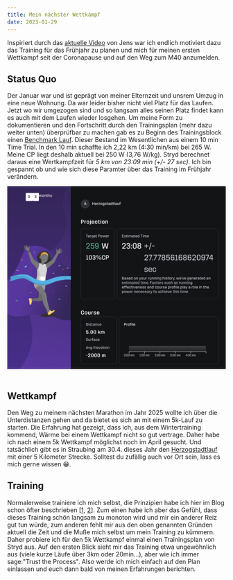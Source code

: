 ```yaml
---
title: Mein nächster Wettkampf
date: 2023-01-29
---
```


Inspiriert durch das [aktuelle Video](https://youtube.com/watch?v=AZqXinfF8lY&si=EnSIkaIECMiOmarE) von Jens war ich endlich motiviert dazu das Training für das Frühjahr zu planen und mich für meinen ersten Wettkampf seit der Coronapause  und auf den Weg zum M40 anzumelden.

## Status Quo

Der Januar war und ist geprägt von meiner Elternzeit und unsrem Umzug in eine neue Wohnung. Da war leider bisher nicht viel Platz für das Laufen. Jetzt wo wir umgezogen sind und so langsam alles seinen Platz findet kann es auch mit dem Laufen wieder losgehen.
Um meine Form zu dokumentieren und den Fortschritt durch den Trainingsplan (mehr dazu weiter unten) überprüfbar zu machen gab es zu Beginn des Trainingsblock einen [Benchmark Lauf](https://www.strava.com/activities/8448199413). Dieser Bestand im Wesentlichen aus einem 10 min Time Trial. In den 10 min schaffte ich 2,22 km (4:30 min/km) bei 265 W. Meine CP liegt deshalb aktuell bei 250 W (3,76 W/kg). Stryd berechnet daraus eine Wertkampfzeit für *5 km von 23:09 min (+/- 27 sec)*. Ich bin gespannt ob und wie sich diese Paramter über das Training im Frühjahr verändern.<br />

[<img src="/assets/images/2023/Herzogstadtlauf_Prognose_Jan.png" class=w-4/5 hover:w-full align=center/>](/assets/images/2023/Herzogstadtlauf_Prognose_Jan.png)<br /><br />

## Wettkampf

Den Weg zu meinem nächsten Marathon im Jahr 2025 wollte ich über die Unterdistanzen gehen und da bietet es sich an mit einem 5k-Lauf zu starten. Die Erfahrung hat gezeigt, dass ich, aus dem Wintertraining kommend, Wärme bei einem Wettkampf nicht so gut vertrage. Daher habe ich nach einem 5k Wettkampf möglichst noch im April gesucht. Und tatsächlich gibt es in Straubing am 30.4. dieses Jahr den [Herzogstadtlauf](https://www.laufen.de/dlv-laufkalender/details/23V02000222100000) mit einer 5 Kilometer Strecke. Solltest du zufällig auch vor Ort sein, lass es mich gerne wissen 😁.

## Training

Normalerweise trainiere ich mich selbst, die Prinzipien habe ich hier im Blog schon öfter beschrieben [[1](https://raincastle.blog/posts/2019-03-03-road-to-regensburg/), [2](https://raincastle.blog/posts/2020-02-05-laengere-mikrozyklen-introducing-nanozyklen/)]. Zum einen habe ich aber das Gefühl, dass dieses Training schön langsam zu monoton wird und mir ein anderer Reiz gut tun würde, zum anderen fehlt mir aus den oben genannten Gründen aktuell die Zeit und die Muße mich selbst um mein Training zu kümmern. Daher probiere ich für den 5k Wettkampf einmal einen Trainingsplan von Stryd aus. Auf den ersten Blick sieht mir das Training etwa ungewöhnlich aus (viele kurze Läufe über 3km oder 20min...), aber wie ich immer sage:"Trust the Process". Also werde ich mich einfach auf den Plan einlassen und euch dann bald von meinen Erfahrungen berichten.

<br /><br />
